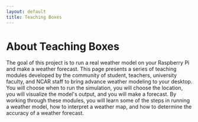 ```yaml
---
layout: default
title: Teaching Boxes
---
```


# About Teaching Boxes
The goal of this project is to run a real weather model on your Raspberry Pi and make a weather forecast. This page presents a series of teaching modules developed by the community of student, teachers, university faculty, and NCAR staff to bring advance weather modeling to your desktop. You will choose when to run the simulation, you will choose the location, you will visualize the model's output, and you will make a forecast. By working through these modules, you will learn some of the steps in running a weather model, how to interpret a weather map, and how to determine the accuracy of a weather forecast.
